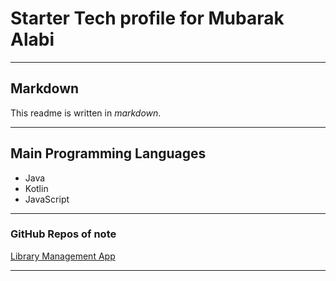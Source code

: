 # Starter Tech profile for Mubarak Alabi

---

## Markdown

This readme is written in *markdown*.

---

## Main Programming Languages

- Java
- Kotlin
- JavaScript

---

### GitHub Repos of note
[Library Management App](https://github.com/user-mk9/1library-app)

---
